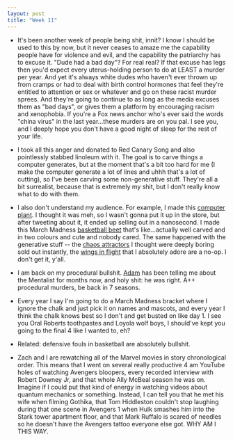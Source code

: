 ```yaml
---
layout: post
title: "Week 11"
---
```

- It's been another week of people being shit, innit? I know I should be 
used to this by now, but it never ceases to amaze me the capability people have for violence
and evil, and the capability the patriarchy has to excuse it. "Dude had a bad day"? For real real?
If that excuse has legs then you'd expect every uterus-holding person to do at LEAST a murder
per year. And yet it's always white dudes who haven't ever thrown up from cramps or had to deal with birth control hormones that feel they're 
entitled to attention or sex or whatever and go on these racist murder sprees. And they're 
going to continue to as long as the media excuses them as "bad days", or gives them a platform by 
encouraging racism and xenophobia. If you're a Fox news anchor who's ever said the
words "china virus" in the last year...these murders are on you pal. I see you, and I deeply hope you don't have a good night of sleep for the rest of your life. 

- I took all this anger and donated to Red Canary Song and also pointlessly stabbed linoleum with it. The goal is to carve things a computer generates, 
but at the moment that's a bit too hard for me (I make the computer generate a lot of lines and uhhh that's a lot of cutting), so I've been carving some non-generative stuff. They're all a bit surrealist, because that is extremely my shit, but I don't really know what to do with them.

- I also don't understand my audience. For example, I made this [computer plant](https://meownica.bigcartel.com/product/the-internet-and-plants). I thought it was meh, so I wasn't gonna put it up in the store, but after tweeting about it, it ended up selling out in a nanosecond. I made this March Madness [basketball beet](https://meownica.bigcartel.com/product/basketball-buzzers-beets) that's 
like...actually well carved and in two colours and cute and nobody cared. The same happened with the generative stuff -- the [chaos attractors](https://meownica.bigcartel.com/product/smoke-1) I thought were deeply boring sold out instantly, the [wings in flight](https://meownica.bigcartel.com/product/flight-3) that 
I absolutely adore are a no-op. I don't get it, y'all. 

- I am back on my procedural bullshit. [Adam](https://twitter.com/mrmrs_) has been telling me about
the Mentalist for months now, and holy shit: he was right. A++ procedural murders, be back in 7 seasons.

- Every year I say I'm going to do a March Madness bracket where I ignore the chalk and just pick it on names and mascots, and every year I think the chalk knows best so I don't and get busted on like day 1. I see you Oral Roberts toothpastes and Loyola wolf boys, I should've kept you going to the final 4 like I wanted to, eh?

- Related: defensive fouls in basketball are absolutely bullshit. 

- Zach and I are rewatching all of the Marvel movies in story chronological order. This means that I went on
several really productive 4 am YouTube holes of watching Avengers bloopers, every recorded interview with Robert Downey Jr, and that whole Ally McBeal season he was on. Imagine if I could put that kind of energy in watching videos about quantum mechanics or something. Instead, I can tell you that he met his wife when filming Gothika, that Tom Hiddleston couldn't stop laughing during that one scene in Avengers 1 when Hulk smashes him into the Stark tower apartment floor, and that Mark Ruffalo is scared of needles so he doesn't have the Avengers tattoo everyone else got. WHY AM I THIS WAY.


